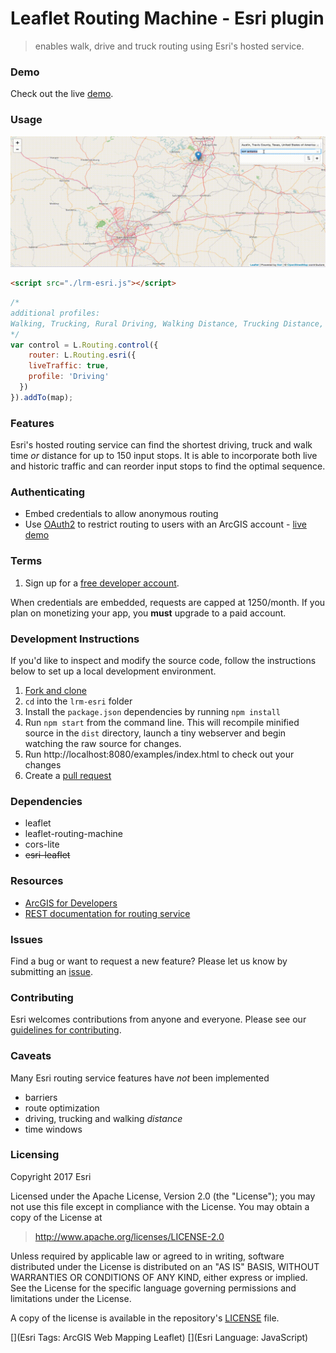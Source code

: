 # Leaflet Routing Machine - Esri plugin

> enables walk, drive and truck routing using Esri's hosted service.

### Demo
Check out the live [demo](http://jgravois.github.io/lrm-esri/examples/index.html).

### Usage

![animation](animation.gif)

```html
<script src="./lrm-esri.js"></script>
```

```js
/*
additional profiles:
Walking, Trucking, Rural Driving, Walking Distance, Trucking Distance, Driving Distance and Rural Driving Distance
*/
var control = L.Routing.control({
	router: L.Routing.esri({
    liveTraffic: true,
    profile: 'Driving'
  })
}).addTo(map);
```
### Features

Esri's hosted routing service can find the shortest driving, truck and walk time *or* distance for up to 150 input stops. It is able to incorporate both live and historic traffic and can reorder input stops to find the optimal sequence.

### Authenticating

* Embed credentials to allow anonymous routing
* Use [OAuth2](https://developers.arcgis.com/authentication/) to restrict routing to users with an ArcGIS account - [live demo](https://johngravois.com/lrm-esri/examples/oauth/index.html)

### Terms

1. Sign up for a [free developer account](https://developers.arcgis.com/).

When credentials are embedded, requests are capped at 1250/month.  If you plan on monetizing your app, you **must** upgrade to a paid account.

### Development Instructions

If you'd like to inspect and modify the source code, follow the instructions below to set up a local development environment.

1. [Fork and clone](https://help.github.com/articles/fork-a-repo)
2. `cd` into the `lrm-esri` folder
3. Install the `package.json` dependencies by running `npm install`
4. Run `npm start` from the command line. This will recompile minified source in the `dist` directory, launch a tiny webserver and begin watching the raw source for changes.
5. Run http://localhost:8080/examples/index.html to check out your changes
6. Create a [pull request](https://help.github.com/articles/creating-a-pull-request)

### Dependencies

* leaflet
* leaflet-routing-machine
* cors-lite
* ~~esri-leaflet~~

### Resources

* [ArcGIS for Developers](http://developers.arcgis.com)
* [REST documentation for routing service](http://resources.arcgis.com/en/help/arcgis-rest-api/index.html#/Route_service_with_synchronous_execution/02r300000036000000/)

### Issues

Find a bug or want to request a new feature?  Please let us know by submitting an [issue](https://github.com/jgravois/lrm-esri/issues).

### Contributing

Esri welcomes contributions from anyone and everyone. Please see our [guidelines for contributing](https://github.com/Esri/esri-leaflet/blob/master/CONTRIBUTING.md).

### Caveats

Many Esri routing service features have *not* been implemented

* barriers
* route optimization
* driving, trucking and walking *distance*
* time windows

### Licensing
Copyright 2017 Esri

Licensed under the Apache License, Version 2.0 (the "License");
you may not use this file except in compliance with the License.
You may obtain a copy of the License at

> http://www.apache.org/licenses/LICENSE-2.0

Unless required by applicable law or agreed to in writing, software
distributed under the License is distributed on an "AS IS" BASIS,
WITHOUT WARRANTIES OR CONDITIONS OF ANY KIND, either express or implied.
See the License for the specific language governing permissions and
limitations under the License.

A copy of the license is available in the repository's [LICENSE](./LICENSE) file.

[](Esri Tags: ArcGIS Web Mapping Leaflet)
[](Esri Language: JavaScript)
